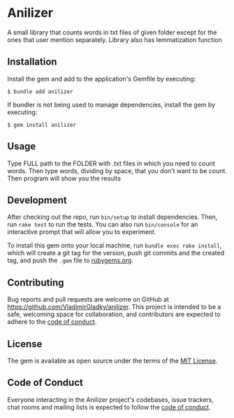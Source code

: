 # Anilizer

A small library that counts words in txt files of given folder except for the ones that user mention separately. Library also has lemmatization function

## Installation

Install the gem and add to the application's Gemfile by executing:

    $ bundle add anilizer

If bundler is not being used to manage dependencies, install the gem by executing:

    $ gem install anilizer

## Usage

Type FULL path to the FOLDER with .txt files in which you need to count words. Then type words, dividing by space, that you don't want to be count. Then program will show you the results

## Development

After checking out the repo, run `bin/setup` to install dependencies. Then, run `rake test` to run the tests. You can also run `bin/console` for an interactive prompt that will allow you to experiment.

To install this gem onto your local machine, run `bundle exec rake install`, which will create a git tag for the version, push git commits and the created tag, and push the `.gem` file to [rubygems.org](https://rubygems.org).

## Contributing

Bug reports and pull requests are welcome on GitHub at https://github.com/VladimirGladky/anilizer. This project is intended to be a safe, welcoming space for collaboration, and contributors are expected to adhere to the [code of conduct](https://github.com/VladimirGladky/anilizer/blob/master/CODE_OF_CONDUCT.md).

## License

The gem is available as open source under the terms of the [MIT License](https://opensource.org/licenses/MIT).

## Code of Conduct

Everyone interacting in the Anilizer project's codebases, issue trackers, chat rooms and mailing lists is expected to follow the [code of conduct](https://github.com/VladimirGladky/anilizer/blob/master/CODE_OF_CONDUCT.md).
